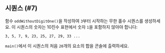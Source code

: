 ## 시퀀스 (#7)

함수 `oddWithoutDigitOne()`을 작성하여 `3`부터 시작하는 무한 홀수 시퀀스를 생성하세요. 이 시퀀스의 숫자는 10진수 표현에서 숫자 `1`을 포함하지 않아야 합니다:

```text
3, 5, 7, 9, 23, 25, 27, 29, 33 ...
```

`main()`에서 이 시퀀스의 처음 `20`개의 요소의 합을 콘솔에 출력하세요.